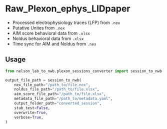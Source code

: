 # Raw_Plexon_ephys_LIDpaper

- Processed electrophysiology traces (LFP) from `.nex`
- Putative Unites from `.nex`
- AIM score behavioral data from `.xlsx`
- Noldus behavioral data from `.xlsx`
- Time sync for AIM and Noldus from `.nex`


## Usage

```python
from nelson_lab_to_nwb.plexon_sessions_converter import session_to_nwb

output_file_path = session_to_nwb(
    nex_file_path="/path_to/file.nex",
    noldus_file_path="/path_to/file.xlsx",
    aim_score_file_path="/path_to/file.xlsx",
    metadata_file_path="/path_to/metadata.yaml",
    output_folder_path="converted_session",
    stub_test=False,
    overwrite=True,
    verbose=True,
)
```